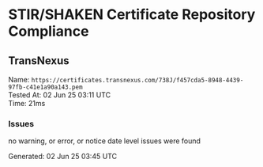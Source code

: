# STIR/SHAKEN Certificate Repository Compliance

## TransNexus

Name: `https://certificates.transnexus.com/738J/f457cda5-8948-4439-97fb-c41e1a90a143.pem`\
Tested At: 02 Jun 25 03:11 UTC\
Time: 21ms

### Issues

no warning, or error, or notice date level issues were found

Generated: 02 Jun 25 03:45 UTC